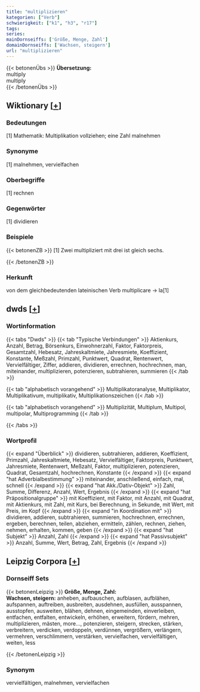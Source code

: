 ```yaml
---
title: "multiplizieren"
kategorien: ["Verb"]
schwierigkeit: ["k1", "h3", "r17"]
tags:
series:
mainDornseiffs: ['Größe, Menge, Zahl']
domainDornseiffs: ['Wachsen, steigern']
url: "multiplizieren"
---
```


{{< betonenÜbs >}}
**Übersetzung:**  
multiply  
multiply  
{{< /betonenÜbs >}}

## Wiktionary [[+](https://de.wiktionary.org/wiki/multiplizieren)]

### Bedeutungen
[1] Mathematik: Multiplikation vollziehen; eine Zahl malnehmen  

### Synonyme
[1] malnehmen, vervielfachen  

### Oberbegriffe
[1] rechnen  

### Gegenwörter
[1] dividieren  

### Beispiele
{{< betonenZB >}}
[1] Zwei multipliziert mit drei ist gleich sechs.  

{{< /betonenZB >}}
### Herkunft
von dem gleichbedeutenden lateinischen Verb multiplicare → la[1]  



## dwds [[+](https://www.dwds.de/wb/multiplizieren)]

### Wortinformation
{{< tabs "Dwds" >}}
{{< tab "Typische Verbindungen" >}}
Aktienkurs, Anzahl, Betrag, Börsenkurs, Einwohnerzahl, Faktor, Faktorpreis, Gesamtzahl, Hebesatz, Jahreskaltmiete, Jahresmiete, Koeffizient, Konstante, Meßzahl, Primzahl, Punktwert, Quadrat, Rentenwert, Vervielfältiger, Ziffer, addieren, dividieren, errechnen, hochrechnen, man, miteinander, multiplizieren, potenzieren, subtrahieren, summieren
{{< /tab >}}

{{< tab "alphabetisch vorangehend" >}}
Multiplikatoranalyse, Multiplikator, Multiplikativum, multiplikativ, Multiplikationszeichen
{{< /tab >}}

{{< tab "alphabetisch vorangehend" >}}
Multiplizität, Multiplum, Multipol, multipolar, Multiprogramming
{{< /tab >}}

{{< /tabs >}}

### Wortprofil
{{< expand "Überblick" >}} dividieren, subtrahieren, addieren, Koeffizient, Primzahl, Jahreskaltmiete, Hebesatz, Vervielfältiger, Faktorpreis, Punktwert, Jahresmiete, Rentenwert, Meßzahl, Faktor, multiplizieren, potenzieren, Quadrat, Gesamtzahl, hochrechnen, Konstante {{< /expand >}}
{{< expand "hat Adverbialbestimmung" >}} miteinander, anschließend, einfach, mal, schnell {{< /expand >}}
{{< expand "hat Akk./Dativ-Objekt" >}} Zahl, Summe, Differenz, Anzahl, Wert, Ergebnis {{< /expand >}}
{{< expand "hat Präpositionalgruppe" >}} mit Koeffizient, mit Faktor, mit Anzahl, mit Quadrat, mit Aktienkurs, mit Zahl, mit Kurs, bei Berechnung, in Sekunde, mit Wert, mit Preis, im Kopf {{< /expand >}}
{{< expand "in Koordination mit" >}} dividieren, addieren, subtrahieren, summieren, hochrechnen, errechnen, ergeben, berechnen, teilen, abziehen, ermitteln, zählen, rechnen, ziehen, nehmen, erhalten, kommen, geben {{< /expand >}}
{{< expand "hat Subjekt" >}} Anzahl, Zahl {{< /expand >}}
{{< expand "hat Passivsubjekt" >}} Anzahl, Summe, Wert, Betrag, Zahl, Ergebnis {{< /expand >}}

## Leipzig Corpora [[+](https://corpora.uni-leipzig.de/en/res?word=multiplizieren&corpusId=deu_newscrawl-public_2018)]

### Dornseiff Sets
{{< betonenLeipzig >}}
**Größe, Menge, Zahl:**  
**Wachsen, steigern:** anheben, aufbauschen, aufblasen, aufblähen, aufspannen, auftreiben, ausbreiten, ausdehnen, ausfüllen, ausspannen, ausstopfen, ausweiten, blähen, dehnen, eingemeinden, einverleiben, entfachen, entfalten, entwickeln, erhöhen, erweitern, fördern, mehren, multiplizieren, mästen, more..., potenzieren, steigern, strecken, stärken, verbreitern, verdicken, verdoppeln, verdünnen, vergrößern, verlängern, vermehren, verschlimmern, verstärken, vervielfachen, vervielfältigen, weiten, less  

{{< /betonenLeipzig >}}

### Synonym
vervielfältigen, malnehmen, vervielfachen

